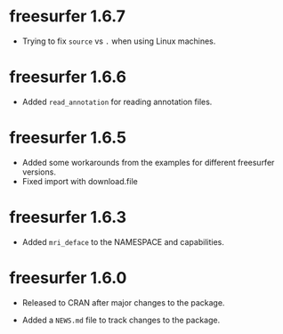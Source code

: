 # freesurfer 1.6.7

* Trying to fix `source` vs `.` when using Linux machines.

# freesurfer 1.6.6

* Added `read_annotation` for reading annotation files.

# freesurfer 1.6.5

* Added some workarounds from the examples for different freesurfer versions.
* Fixed import with download.file

# freesurfer 1.6.3

* Added `mri_deface` to the NAMESPACE and capabilities.

# freesurfer 1.6.0

* Released to CRAN after major changes to the package. 

* Added a `NEWS.md` file to track changes to the package.



